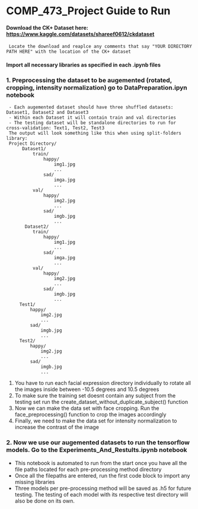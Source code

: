 # COMP_473_Project Guide to Run

#### Download the CK+ Dataset here: https://www.kaggle.com/datasets/shareef0612/ckdataset
     Locate the download and reaplce any comments that say "YOUR DIRECTORY PATH HERE" with the location of the CK+ dataset

#### Import all necessary libraries as specified in each .ipynb files
     
### 1. Preprocessing the dataset to be augemented (rotated, cropping, intensity normalization) go to DataPreparation.ipyn notebook
     - Each augemented dataset should have three shuffled datasets: Dataset1, Dataset2 and Dataset3
     - Within each Dataset it will contain train and val directories
     - The testing dataset will be standalone directories to run for cross-validation: Text1, Test2, Test3
     The output will look something like this when using split-folders library:
     Project Directory/
          Dataset1/
              train/
                  happy/
                      img1.jpg
                      ...
                  sad/
                      imga.jpg
                      ...
              val/
                  happy/
                      img2.jpg
                      ...
                  sad/
                      imgb.jpg
                      ...
           Dataset2/
              train/
                  happy/
                      img1.jpg
                      ...
                  sad/
                      imga.jpg
                      ...
              val/
                  happy/
                      img2.jpg
                      ...
                  sad/
                      imgb.jpg
                      ...
         Test1/
             happy/
                 img2.jpg
                 ...
             sad/
                 imgb.jpg
                 ...
         Test2/
             happy/
                 img2.jpg
                 ...
             sad/
                 imgb.jpg
                 ...
        
 <ol>
    <li>You have to run each facial expression directory individually to rotate all the images inside between -10.5 degrees and 10.5 degrees</li>
  <li>To make sure the training set doesnt contain any subject from the testing set run the create_dataset_without_duplicate_subject() function</li>
  <li>Now we can make the data set with face cropping. Run the face_preprocessing() function to crop the images accordingly</li>
  <li>Finally, we need to make the data set for intensity normalization to increase the contrast of the image</li>
</ol>

### 2. Now we use our augemented datasets to run the tensorflow models. Go to the Experiments_And_Restults.ipynb notebook
<ul>
  <li>This notebook is automated to run from the start once you have all the file paths located for each pre-processing method directory </li>
  <li>Once all the filepaths are entered, run the first code block to import any missing libraries</li>
  <li>Three models per pre-processing method will be saved as .h5 for future testing. The testing of each model with its respective test directory will also be done on its own. </li>
</ul>

